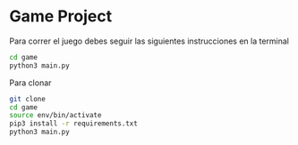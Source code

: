 # Game Project

Para correr el juego debes seguir las siguientes instrucciones en la terminal

```sh
cd game
python3 main.py
```

Para clonar

```sh
git clone
cd game
source env/bin/activate
pip3 install -r requirements.txt
python3 main.py
```